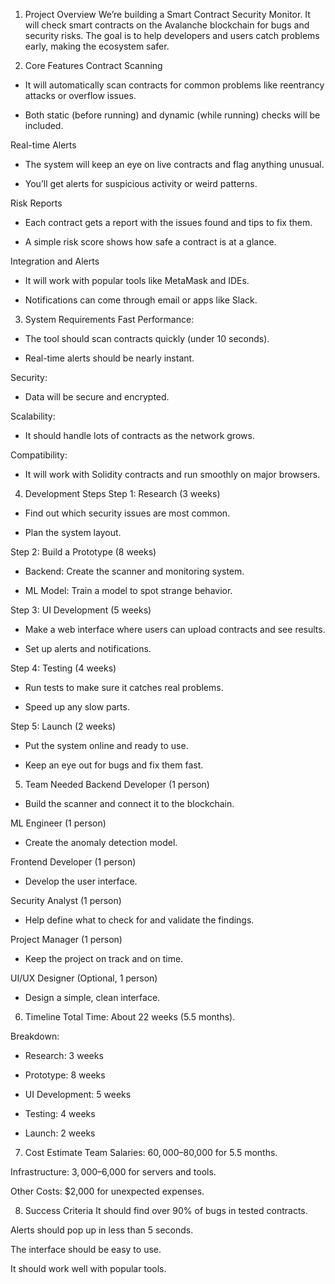 1. Project Overview
We’re building a Smart Contract Security Monitor. It will check smart contracts on the Avalanche blockchain for bugs and security risks. The goal is to help developers and users catch problems early, making the ecosystem safer.

2. Core Features
Contract Scanning

- It will automatically scan contracts for common problems like reentrancy attacks or overflow issues.

- Both static (before running) and dynamic (while running) checks will be included.

Real-time Alerts

- The system will keep an eye on live contracts and flag anything unusual.

- You’ll get alerts for suspicious activity or weird patterns.

Risk Reports

- Each contract gets a report with the issues found and tips to fix them.

- A simple risk score shows how safe a contract is at a glance.

Integration and Alerts

- It will work with popular tools like MetaMask and IDEs.

- Notifications can come through email or apps like Slack.

3. System Requirements
Fast Performance:

- The tool should scan contracts quickly (under 10 seconds).

- Real-time alerts should be nearly instant.

Security:

- Data will be secure and encrypted.

Scalability:

- It should handle lots of contracts as the network grows.

Compatibility:

- It will work with Solidity contracts and run smoothly on major browsers.

4. Development Steps
Step 1: Research (3 weeks)

- Find out which security issues are most common.

- Plan the system layout.

Step 2: Build a Prototype (8 weeks)

- Backend: Create the scanner and monitoring system.

- ML Model: Train a model to spot strange behavior.

Step 3: UI Development (5 weeks)

- Make a web interface where users can upload contracts and see results.

- Set up alerts and notifications.

Step 4: Testing (4 weeks)

- Run tests to make sure it catches real problems.

- Speed up any slow parts.

Step 5: Launch (2 weeks)

- Put the system online and ready to use.

- Keep an eye out for bugs and fix them fast.

5. Team Needed
Backend Developer (1 person)

- Build the scanner and connect it to the blockchain.

ML Engineer (1 person)

- Create the anomaly detection model.

Frontend Developer (1 person)

- Develop the user interface.

Security Analyst (1 person)

- Help define what to check for and validate the findings.

Project Manager (1 person)

- Keep the project on track and on time.

UI/UX Designer (Optional, 1 person)

- Design a simple, clean interface.

6. Timeline
Total Time: About 22 weeks (5.5 months).

Breakdown:

- Research: 3 weeks

- Prototype: 8 weeks

- UI Development: 5 weeks

- Testing: 4 weeks

- Launch: 2 weeks

7. Cost Estimate
Team Salaries: $60,000–$80,000 for 5.5 months.

Infrastructure: $3,000–$6,000 for servers and tools.

Other Costs: $2,000 for unexpected expenses.

8. Success Criteria
It should find over 90% of bugs in tested contracts.

Alerts should pop up in less than 5 seconds.

The interface should be easy to use.

It should work well with popular tools.
